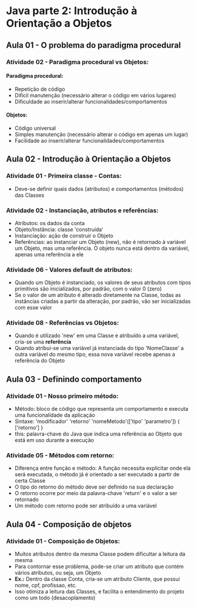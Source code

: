 # Java parte 2: Introdução à Orientação a Objetos

## Aula 01 - O problema do paradigma procedural

### Atividade 02 - Paradigma procedural vs Objetos:

#### Paradigma procedural:

- Repetição de código
- Difícil manutenção (necessário alterar o código em vários lugares)
- Dificuldade ao inserir/alterar funcionalidades/comportamentos

#### Objetos:

- Código universal
- Simples manutenção (necessário alterar o código em apenas um lugar)
- Facilidade ao inserir/alterar funcionalidades/comportamentos

## Aula 02 - Introdução à Orientação a Objetos

### Atividade 01 - Primeira classe - Contas:

- Deve-se definir quais dados (atributos) e comportamentos (métodos) das Classes

### Atividade 02 - Instanciação, atributos e referências:

- Atributos: os dados da conta
- Objeto/Instância: classe 'construída'
- Instanciação: ação de construir o Objeto
- Referências: ao instanciar um Objeto (new), não é retornado à variável um Objeto, mas uma referência. O objeto nunca está dentro da variável, apenas uma referência a ele

### Atividade 06 - Valores default de atributos:

- Quando um Objeto é instanciado, os valores de seus atributos com tipos primitivos são inicializados, por padrão, com o valor 0 (zero)
- Se o valor de um atributo é alterado diretamente na Classe, todas as instâncias criadas a partir da alteração, por padrão, vão ser inicializadas com esse valor

### Atividade 08 - Referências vs Objetos:

- Quando é utilizado 'new' em uma Classe e atribuído a uma variável, cria-se uma **referência**
- Quando atribui-se uma variável já instanciada do tipo 'NomeClasse' a outra variável do mesmo tipo, essa nova variável recebe apenas a referência do Objeto


## Aula 03 - Definindo comportamento

### Atividade 01 - Nosso primeiro método:

- Método: bloco de código que representa um comportamento e executa uma funcionalidade da aplicação
- Sintaxe: 'modificador' 'retorno' 'nomeMetodo'(['tipo' 'parametro']) { ['retorno'] }
- this: palavra-chave do Java que indica uma referência ao Objeto que está em uso durante a execução

### Atividade 05 - Métodos com retorno:

- Diferença entre função e método: A função necessita explicitar onde ela será executada, o método já é orientado a ser executado a partir de certa Classe
- O tipo do retorno do método deve ser definido na sua declaração
- O retorno ocorre por meio da palavra-chave 'return' e o valor a ser retornado
- Um método com retorno pode ser atribuído a uma variável


## Aula 04 - Composição de objetos

### Atividade 01 - Composição de Objetos:

- Muitos atributos dentro da mesma Classe podem dificultar a leitura da mesma
- Para contornar esse problema, pode-se criar um atributo que contém vários atributos, ou seja, um Objeto
- **Ex.:** Dentro da classe Conta, cria-se um atributo Cliente, que possui nome, cpf, profissao, etc.
- Isso otimiza a leitura das Classes, e facilita o entendimento do projeto como um todo (desacoplamento)